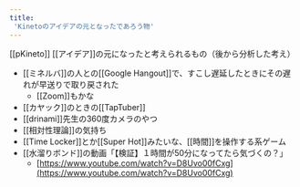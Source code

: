 ```yaml
---
title:
 'Kinetoのアイデアの元となったであろう物'
---
```


[[pKineto]]
[[アイデア]]の元になったと考えられるもの（後から分析した考え）
- [[ミネルバ]]の人との[[Google Hangout]]で、すこし遅延したときにその遅れが早送りで取り戻された
    - [[Zoom]]もかな
- [[カヤック]]のときの[[TapTuber]]
- [[drinami]]先生の360度カメラのやつ
- [[相対性理論]]の気持ち
- [[Time Locker]]とか[[Super Hot]]みたいな、[[時間]]を操作する系ゲーム
- [[水溜りボンド]]の動画「【検証】１時間が50分になってたら気づくの？」
    - [https://www.youtube.com/watch?v=D8Uvo00fCxg](https://www.youtube.com/watch?v=D8Uvo00fCxg)